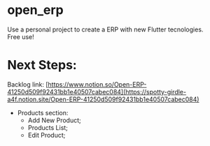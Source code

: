 # open_erp

Use a personal project to create a ERP with new Flutter tecnologies.<br/>
Free use!

# Next Steps:
Backlog link: [https://www.notion.so/Open-ERP-41250d509f92431bb1e40507cabec084](https://spotty-girdle-a4f.notion.site/Open-ERP-41250d509f92431bb1e40507cabec084) <br/>

- Products section:
  - Add New Product;<br/>
  - Products List;<br/>
  - Edit Product;
